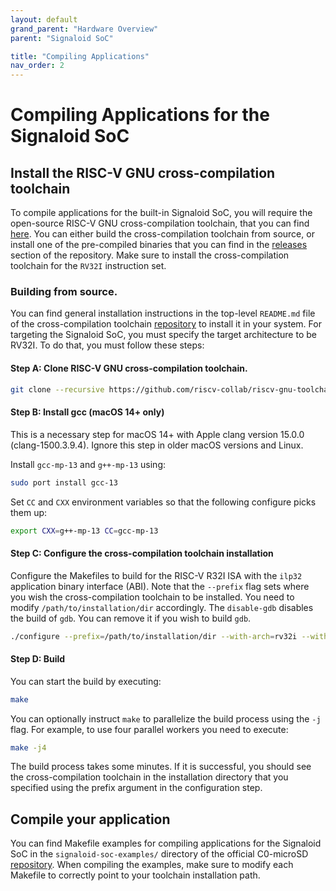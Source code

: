 ```yaml
---
layout: default
grand_parent: "Hardware Overview"
parent: "Signaloid SoC"

title: "Compiling Applications"
nav_order: 2
---
```


# Compiling Applications for the Signaloid SoC

## Install the RISC-V GNU cross-compilation toolchain
To compile applications for the built-in Signaloid SoC, you will require the open-source RISC-V GNU cross-compilation toolchain, that you can find [here](https://github.com/riscv-collab/riscv-gnu-toolchain). You can either build the cross-compilation toolchain from source, or install one of the pre-compiled binaries that you can find in the [releases](https://github.com/riscv-collab/riscv-gnu-toolchain/releases) section of the repository. Make sure to install the cross-compilation toolchain for the `RV32I` instruction set.

### Building from source.
You can find general installation instructions in the top-level `README.md` file of the cross-compilation toolchain [repository](https://github.com/riscv-collab/riscv-gnu-toolchain) to install it in your system. For targeting the Signaloid SoC, you must specify the target architecture to be RV32I. To do that, you must follow these steps:

#### Step A: Clone RISC-V GNU cross-compilation toolchain.
```sh
git clone --recursive https://github.com/riscv-collab/riscv-gnu-toolchain.git
```

#### Step B: Install gcc (macOS 14+ only)
This is a necessary step for macOS 14+ with Apple clang version 15.0.0 (clang-1500.3.9.4). Ignore this step in older macOS versions and Linux.

Install `gcc-mp-13` and `g++-mp-13` using:
```sh
sudo port install gcc-13
```

Set `CC` and `CXX` environment variables so that the following configure picks them up:
```sh
export CXX=g++-mp-13 CC=gcc-mp-13
```

#### Step C: Configure the cross-compilation toolchain installation
Configure the Makefiles to build for the RISC-V R32I ISA with the `ilp32` application binary interface (ABI). Note that the `--prefix` flag sets where you wish the cross-compilation toolchain to be installed. You need to modify `/path/to/installation/dir` accordingly. The `disable-gdb` disables the build of `gdb`. You can remove it if you wish to build `gdb`.
```bash
./configure --prefix=/path/to/installation/dir --with-arch=rv32i --with-abi=ilp32 --disable-gdb
```

#### Step D: Build
You can start the build by executing:
```sh
make
```
You can optionally instruct `make` to parallelize the build process using the `-j` flag. For example, to use four parallel workers you need to execute:
```sh
make -j4
```

The build process takes some minutes. If it is successful, you should see the cross-compilation toolchain in the installation directory that you specified using the prefix argument in the configuration step.

## Compile your application
You can find Makefile examples for compiling applications for the Signaloid SoC in the `signaloid-soc-examples/` directory of the official C0-microSD [repository](https://github.com/signaloid/C0-microSD-hardware). When compiling the examples, make sure to modify each Makefile to correctly point to your toolchain installation path.
